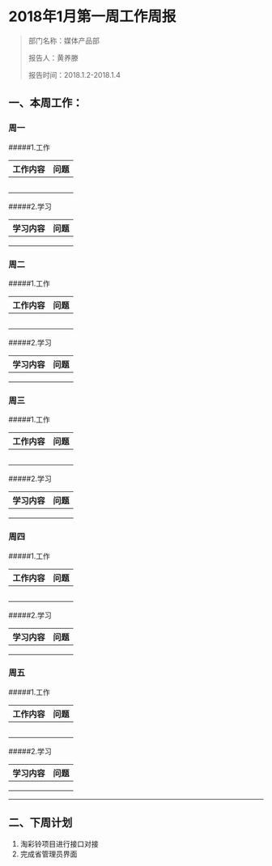 # 2018年1月第一周工作周报



> 部门名称：媒体产品部
>
> 报告人：黄养滕
>
> 报告时间：2018.1.2-2018.1.4



## 一、本周工作：

### 周一

#####1.工作




| 工作内容 | 问题 |
| :------- | ---- |
|          |      |
|          |      |
|          |      |
|          |      |
|          |      |

#####2.学习



| 学习内容 | 问题 |
| -------- | ---- |
|          |      |
|          |      |
|          |      |



### 周二

#####1.工作



| 工作内容 | 问题 |
| :------- | ---- |
|          |      |
|          |      |
|          |      |
|          |      |
|          |      |

#####2.学习



| 学习内容 | 问题 |
| -------- | ---- |
|          |      |
|          |      |
|          |      |



### 周三

#####1.工作



| 工作内容 | 问题 |
| :------- | ---- |
|          |      |
|          |      |
|          |      |
|          |      |
|          |      |

#####2.学习



| 学习内容 | 问题 |
| -------- | ---- |
|          |      |
|          |      |
|          |      |


### 周四

#####1.工作



| 工作内容 | 问题 |
| :------- | ---- |
|          |      |
|          |      |
|          |      |
|          |      |
|          |      |

#####2.学习



| 学习内容 | 问题 |
| -------- | ---- |
|          |      |
|          |      |
|          |      |


### 周五

#####1.工作



| 工作内容 | 问题 |
| :------- | ---- |
|          |      |
|          |      |
|          |      |
|          |      |
|          |      |

#####2.学习



| 学习内容 | 问题 |
| -------- | ---- |
|          |      |
|          |      |
|          |      |





------

## 二、下周计划

1. 淘彩铃项目进行接口对接
2. 完成省管理员界面
